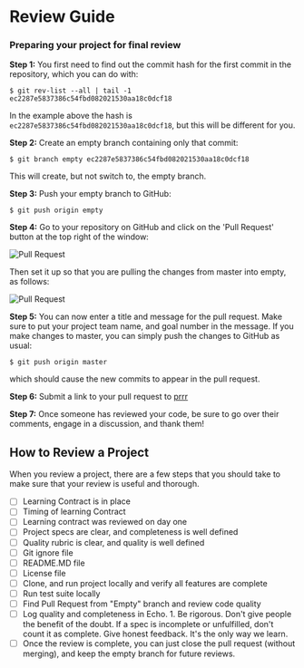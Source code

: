 # Review Guide

### Preparing your project for final review

**Step 1:** You first need to find out the commit hash for the first commit in the repository, which you can do with:

```
$ git rev-list --all | tail -1
ec2287e5837386c54fbd082021530aa18c0dcf18
```

In the example above the hash is ```ec2287e5837386c54fbd082021530aa18c0dcf18```, but this will be different for you.

**Step 2:** Create an empty branch containing only that commit:

```$ git branch empty ec2287e5837386c54fbd082021530aa18c0dcf18```

This will create, but not switch to, the empty branch.

**Step 3:** Push your empty branch to GitHub:

```$ git push origin empty```

**Step 4:** Go to your repository on GitHub and click on the 'Pull Request' button at the top right of the window:

![Pull Request](/images/pull_request_1.png)

Then set it up so that you are pulling the changes from master into empty, as follows:

![Pull Request](/images/pull_request_2.png)

**Step 5:** You can now enter a title and message for the pull request. Make sure to put your project team name, and goal number in the message. If you make changes to master, you can simply push the changes to GitHub as usual:

```$ git push origin master```

which should cause the new commits to appear in the pull request.

**Step 6:** Submit a link to your pull request to [prrr](http://prrr.apps.learnersguild.org)

**Step 7:** Once someone has reviewed your code, be sure to go over their comments, engage in a discussion, and thank them!


## How to Review a Project

When you review a project, there are a few steps that you should take to make sure that your review is useful and thorough.

- [ ] Learning Contract is in place
- [ ] Timing of learning Contract
- [ ] Learning contract was reviewed on day one
- [ ] Project specs are clear, and completeness is well defined
- [ ] Quality rubric is clear, and quality is well defined
- [ ] Git ignore file
- [ ] README.MD file
- [ ] License file
- [ ] Clone, and run project locally and verify all features are complete
- [ ] Run test suite locally
- [ ] Find Pull Request from "Empty" branch and review code quality
- [ ] Log quality and completeness in Echo. 1. Be rigorous. Don't give people the benefit of the doubt. If a spec is incomplete or unfulfilled, don't count it as complete. Give honest feedback. It's the only way we learn.
- [ ] Once the review is complete, you can just close the pull request (without merging), and keep the empty branch for future reviews.
